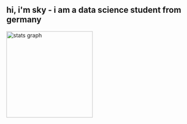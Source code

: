 <h2 align="left">hi, i'm sky - i am a data science student from germany</h2>

<div>
  <img src="https://github-readme-stats.vercel.app/api?username=sky-ash&theme=graywhite&show_icons=true" height="225" alt="stats graph"  />
</div>
